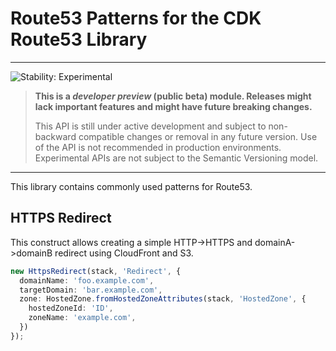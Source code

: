 # Route53 Patterns for the CDK Route53 Library
<!--BEGIN STABILITY BANNER-->

---

![Stability: Experimental](https://img.shields.io/badge/stability-Experimental-important.svg?style=for-the-badge)

> **This is a _developer preview_ (public beta) module. Releases might lack important features and might have
> future breaking changes.**
>
> This API is still under active development and subject to non-backward
> compatible changes or removal in any future version. Use of the API is not recommended in production
> environments. Experimental APIs are not subject to the Semantic Versioning model.

---
<!--END STABILITY BANNER-->

This library contains commonly used patterns for Route53.


## HTTPS Redirect

This construct allows creating a simple HTTP->HTTPS and domainA->domainB redirect using CloudFront and S3.

```ts
new HttpsRedirect(stack, 'Redirect', {
  domainName: 'foo.example.com',
  targetDomain: 'bar.example.com',
  zone: HostedZone.fromHostedZoneAttributes(stack, 'HostedZone', {
    hostedZoneId: 'ID',
    zoneName: 'example.com',
  })
});
```
